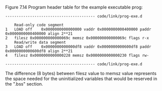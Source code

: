 Figure 7.14 Program header table for the example executable prog:

```
---------------------------------------- code/link/prog-exe.d

    Read-only code segment
1	LOAD off	0x0000000000000000 vaddr 0x0000000000400000 paddr 0x0000000000400000 align 2**21
2	filesz 0x000000000000069c memsz 0x000000000000069c flags r-x
    Read/write data segment
3	LOAD off	0x0000000000000df8 vaddr 0x0000000000600df8 paddr 0x0000000000600df8 align 2**21
4	filesz 0x0000000000000228 memsz 0x0000000000000230 flags rw-

---------------------------------------- code/link/prog-exe.d
```

The difference (8 bytes) between filesz value to memsz value represents the space needed for the uninitialized variables that would be reserved in the ".bss" section.
